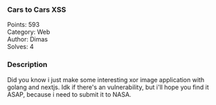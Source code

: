 ### Cars to Cars XSS

Points: 593 \
Category: Web \
Author: Dimas \
Solves: 4

### Description

Did you know i just make some interesting xor image application with golang and nextjs. Idk if there's an vulnerability, but i'll hope you find it ASAP, because i need to submit it to NASA.

